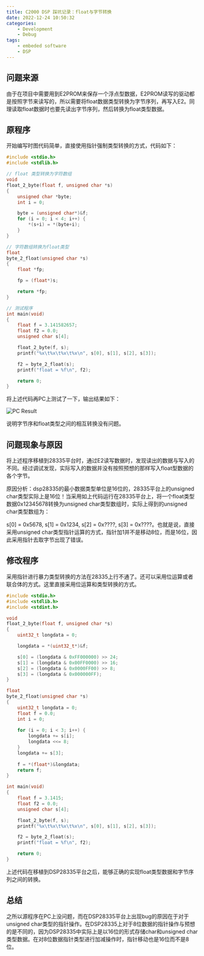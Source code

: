 ```yaml
---
title: C2000 DSP 踩坑记录：float与字节转换
date: 2022-12-24 10:50:32
categories: 
    - Development
    - Debug
tags:
    - embeded software
    - DSP
---
```


## 问题来源

由于在项目中需要用到E2PROM来保存一个浮点型数据，E2PROM读写的驱动都是按照字节来读写的，所以需要将float数据类型转换为字节序列，再写入E2。同理读取float数据时也要先读出字节序列，然后转换为float类型数据。

## 原程序

开始编写时图代码简单，直接使用指针强制类型转换的方式，代码如下：

<!--more-->

```c
#include <stdio.h>
#include <stdlib.h>

// float 类型转换为字符数组
void
float_2_byte(float f, unsigned char *s)
{
    unsigned char *byte;
    int i = 0;

    byte = (unsigned char*)&f;
    for (i = 0; i < 4; i++) {
        *(s+i) = *(byte+i);
    }
}

// 字符数组转换为float类型
float
byte_2_float(unsigned char *s)
{
    float *fp;

    fp = (float*)s;

    return *fp;
}

// 测试程序
int main(void)
{
    float f = 3.141582657;
    float f2 = 0.0;
    unsigned char s[4];

    float_2_byte(f, s);
    printf("%x\t%x\t%x\t%x\n", s[0], s[1], s[2], s[3]);

    f2 = byte_2_float(s);
    printf("float = %f\n", f2);

    return 0;
}

```

将上述代码再PC上测试了一下，输出结果如下：

![PC Result](image-res.png)
<!-- {% asset_img image-res.png The Result in PC %} -->

说明字节序和float类型之间的相互转换没有问题。

## 问题现象与原因

将上述程序移植到28335平台时，通过E2读写数据时，发现读出的数据与写入的不同。经过调试发现，实际写入的数据并没有按照预想的那样写入float型数据的各个字节。

原因分析：dsp28335的最小数据类型单位是16位的，28335平台上的unsigned char类型实际上是16位！当采用如上代码运行在28335平台上，将一个float类型数据0x12345678转换为unsigned char类型数组时，实际上得到的unsigned char类型数组为：

s[0] = 0x5678, s[1] = 0x1234, s[2] = 0x????, s[3] = 0x????。也就是说，直接采用unsigned char类型指针运算的方式，指针加1并不是移动8位，而是16位，因此采用指针去取字节出现了错误。

## 修改程序

采用指针进行暴力类型转换的方法在28335上行不通了。还可以采用位运算或者联合体的方式。这里直接采用位运算和类型转换的方式。

```c
#include <stdio.h>
#include <stdlib.h>
#include <stdint.h>

void
float_2_byte(float f, unsigned char *s)
{
    uint32_t longdata = 0;

    longdata = *(uint32_t*)&f;

    s[0] = (longdata & 0xFF000000) >> 24;
    s[1] = (longdata & 0x00FF0000) >> 16;
    s[2] = (longdata & 0x0000FF00) >> 8;
    s[3] = (longdata & 0x000000FF);
}

float
byte_2_float(unsigned char *s)
{
    uint32_t longdata = 0;
    float f = 0.0;
	int i = 0;
    
    for (i = 0; i < 3; i++) {
        longdata += s[i];
        longdata <<= 8;
    }
    longdata += s[3];
    
    f = *(float*)&longdata;
    return f;
}

int main(void)
{
    float f = 3.1415;
    float f2 = 0.0;
    unsigned char s[4];

    float_2_byte(f, s);
    printf("%x\t%x\t%x\t%x\n", s[0], s[1], s[2], s[3]);

    f2 = byte_2_float(s);
    printf("float = %f\n", f2);

    return 0;
}

```

上述代码在移植到DSP28335平台之后，能够正确的实现float类型数据和字节序列之间的转换。

## 总结

之所以源程序在PC上没问题，而在DSP28335平台上出现bug的原因在于对于unsigned char类型的指针操作。在DSP28335上对于8位数据的指针操作与预想的是不同的，因为DSP28335中实际上是以16位的形式存储char和unsigned char类型数据。在对8位数据指针类型进行加减操作时，指针移动也是16位而不是8位。
